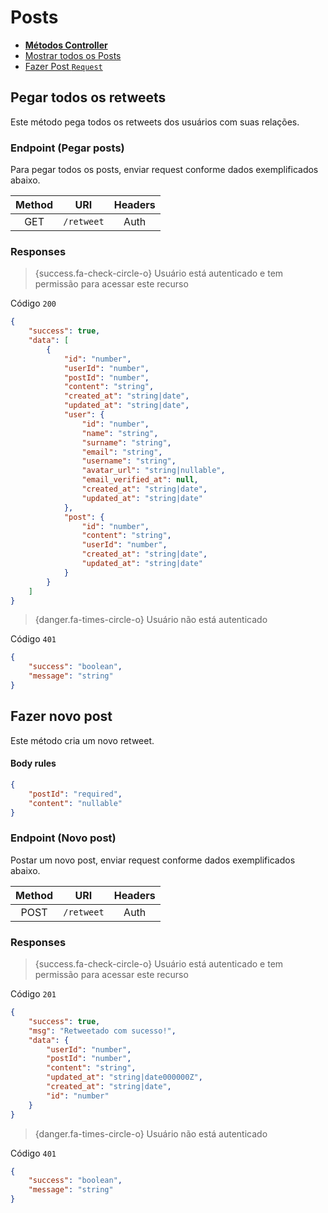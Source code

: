 # Posts

-   [**Métodos Controller**](#controller)
-   [Mostrar todos os Posts](#get-retweet)
-   [Fazer Post `Request`](#new-retweet)

<a name="controller"></a>

## Pegar todos os retweets

Este método pega todos os retweets dos usuários com suas relações.

<a name="get-retweet" />

### Endpoint (Pegar posts)

Para pegar todos os posts, enviar request conforme dados exemplificados abaixo.

| Method |    URI     | Headers |
| :----: | :--------: | :-----: |
|  GET   | `/retweet` |  Auth   |

### Responses

> {success.fa-check-circle-o} Usuário está autenticado e tem permissão para acessar este recurso

Código `200`

```json
{
    "success": true,
    "data": [
        {
            "id": "number",
            "userId": "number",
            "postId": "number",
            "content": "string",
            "created_at": "string|date",
            "updated_at": "string|date",
            "user": {
                "id": "number",
                "name": "string",
                "surname": "string",
                "email": "string",
                "username": "string",
                "avatar_url": "string|nullable",
                "email_verified_at": null,
                "created_at": "string|date",
                "updated_at": "string|date"
            },
            "post": {
                "id": "number",
                "content": "string",
                "userId": "number",
                "created_at": "string|date",
                "updated_at": "string|date"
            }
        }
    ]
}
```

> {danger.fa-times-circle-o} Usuário não está autenticado

Código `401`

```json
{
    "success": "boolean",
    "message": "string"
}
```

<a name="new-retweet"></a>

## Fazer novo post

Este método cria um novo retweet.

#### Body rules

```json
{
    "postId": "required",
    "content": "nullable"
}
```

### Endpoint (Novo post)

Postar um novo post, enviar request conforme dados exemplificados abaixo.

| Method |   URI    | Headers |
| :----: | :------: | :-----: |
|  POST  | `/retweet` |  Auth   |

### Responses

> {success.fa-check-circle-o} Usuário está autenticado e tem permissão para acessar este recurso

Código `201`

```json
{
    "success": true,
    "msg": "Retweetado com sucesso!",
    "data": {
        "userId": "number",
        "postId": "number",
        "content": "string",
        "updated_at": "string|date000000Z",
        "created_at": "string|date",
        "id": "number"
    }
}
```

> {danger.fa-times-circle-o} Usuário não está autenticado

Código `401`

```json
{
    "success": "boolean",
    "message": "string"
}
```
